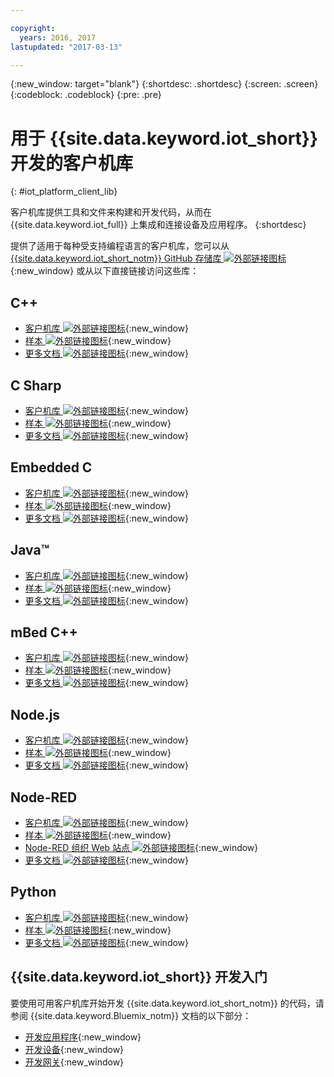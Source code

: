 ```yaml
---

copyright:
  years: 2016, 2017
lastupdated: "2017-03-13"

---
```


{:new_window: target="blank"}
{:shortdesc: .shortdesc}
{:screen: .screen}
{:codeblock: .codeblock}
{:pre: .pre}

# 用于 {{site.data.keyword.iot_short}} 开发的客户机库
{: #iot_platform_client_lib}

客户机库提供工具和文件来构建和开发代码，从而在 {{site.data.keyword.iot_full}} 上集成和连接设备及应用程序。
{:shortdesc}

提供了适用于每种受支持编程语言的客户机库，您可以从 [{{site.data.keyword.iot_short_notm}} GitHub 存储库 ![外部链接图标](../../icons/launch-glyph.svg "外部链接图标")](https://github.com/ibm-watson-iot){:new_window} 或从以下直接链接访问这些库：

## C++

- [客户机库 ![外部链接图标](../../icons/launch-glyph.svg "外部链接图标")](https://github.com/ibm-watson-iot/iot-cpp){:new_window}
- [样本 ![外部链接图标](../../icons/launch-glyph.svg "外部链接图标")](https://github.com/ibm-watson-iot/iot-cpp/tree/master/samples){:new_window}
- [更多文档 ![外部链接图标](../../icons/launch-glyph.svg "外部链接图标")](https://github.com/ibm-watson-iot/iot-cpp/blob/master/README.md){:new_window}

## C Sharp
- [客户机库 ![外部链接图标](../../icons/launch-glyph.svg "外部链接图标")](https://github.com/ibm-watson-iot/iot-csharp){:new_window}
- [样本 ![外部链接图标](../../icons/launch-glyph.svg "外部链接图标")](https://github.com/ibm-watson-iot/iot-csharp/tree/master/sample){:new_window}
- [更多文档 ![外部链接图标](../../icons/launch-glyph.svg "外部链接图标")](https://github.com/ibm-watson-iot/iot-csharp/blob/master/README.md){:new_window}

## Embedded C

- [客户机库 ![外部链接图标](../../icons/launch-glyph.svg "外部链接图标")](https://github.com/ibm-watson-iot/iot-embeddedc){:new_window}
- [样本 ![外部链接图标](../../icons/launch-glyph.svg "外部链接图标")](https://github.com/ibm-watson-iot/iot-embeddedc/tree/master/samples){:new_window}
- [更多文档 ![外部链接图标](../../icons/launch-glyph.svg "外部链接图标")](https://github.com/ibm-watson-iot/iot-embeddedc/blob/master/README.md){:new_window}


## Java™
- [客户机库 ![外部链接图标](../../icons/launch-glyph.svg "外部链接图标")](https://github.com/ibm-watson-iot/iot-java){:new_window}
- [样本 ![外部链接图标](../../icons/launch-glyph.svg "外部链接图标")](https://github.com/ibm-watson-iot/iot-java#samples){:new_window}
- [更多文档 ![外部链接图标](../../icons/launch-glyph.svg "外部链接图标")](https://github.com/ibm-watson-iot/iot-java/blob/master/README.md){:new_window}

## mBed C++

- [客户机库 ![外部链接图标](../../icons/launch-glyph.svg "外部链接图标")](https://developer.mbed.org/teams/IBM_IoT/code/IBMIoTF/){:new_window}
- [样本 ![外部链接图标](../../icons/launch-glyph.svg "外部链接图标")](https://developer.mbed.org/teams/IBM_IoT/code/IBMIoTClientLibrarySample/){:new_window}
- [更多文档 ![外部链接图标](../../icons/launch-glyph.svg "外部链接图标")](http://iotf.readthedocs.io/en/latest/devices/libraries/mbedcpp.html){:new_window}

## Node.js
- [客户机库 ![外部链接图标](../../icons/launch-glyph.svg "外部链接图标")](https://github.com/ibm-watson-iot/iot-nodejs){:new_window}
- [样本 ![外部链接图标](../../icons/launch-glyph.svg "外部链接图标")](https://github.com/ibm-watson-iot/iot-nodejs/tree/master/samples){:new_window}
- [更多文档 ![外部链接图标](../../icons/launch-glyph.svg "外部链接图标")](https://github.com/ibm-watson-iot/iot-nodejs/blob/master/README.md){:new_window}

## Node-RED
- [客户机库 ![外部链接图标](../../icons/launch-glyph.svg "外部链接图标")](https://github.com/ibm-watson-iot/iot-nodered){:new_window}
- [样本 ![外部链接图标](../../icons/launch-glyph.svg "外部链接图标")](https://github.com/ibm-watson-iot/iot-nodered/tree/master/samples/rpi){:new_window}
- [Node-RED 组织 Web 站点 ![外部链接图标](../../icons/launch-glyph.svg "外部链接图标")](http://nodered.org/){:new_window}
- [更多文档 ![外部链接图标](../../icons/launch-glyph.svg "外部链接图标")](https://github.com/ibm-watson-iot/iot-nodered/blob/master/README.md){:new_window}

## Python
- [客户机库 ![外部链接图标](../../icons/launch-glyph.svg "外部链接图标")](https://github.com/ibm-watson-iot/iot-python){:new_window}
- [样本 ![外部链接图标](../../icons/launch-glyph.svg "外部链接图标")](https://github.com/ibm-watson-iot/iot-python/tree/master/samples){:new_window}
- [更多文档 ![外部链接图标](../../icons/launch-glyph.svg "外部链接图标")](https://github.com/ibm-watson-iot/iot-python/blob/master/README.rst){:new_window}

## {{site.data.keyword.iot_short}} 开发入门

要使用可用客户机库开始开发 {{site.data.keyword.iot_short_notm}} 的代码，请参阅 {{site.data.keyword.Bluemix_notm}} 文档的以下部分：

- [开发应用程序](applications/api.html){:new_window}
- [开发设备](devices/api.html){:new_window}
- [开发网关](gateways/mqtt.html){:new_window}

